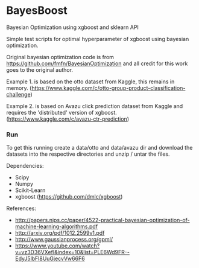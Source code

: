 # BayesBoost
Bayesian Optimization using xgboost and sklearn API

Simple test scripts for optimal hyperparameter of xgboost using bayesian optimization.

Original bayesian optimization code is from https://github.com/fmfn/BayesianOptimization and all credit for this work
goes to the original author.  


Example 1. is based on the otto dataset from Kaggle, this remains in memory.
(https://www.kaggle.com/c/otto-group-product-classification-challenge)

Example 2. is based on Avazu click prediction dataset from Kaggle and requires the 'distributed' version of xgboost.
(https://www.kaggle.com/c/avazu-ctr-prediction)

### Run
To get this running create a data/otto and data/avazu dir and download the datasets into the respective directories and unzip / untar the files.

Dependencies:
* Scipy
* Numpy
* Scikit-Learn
* xgboost (https://github.com/dmlc/xgboost)

References:
* http://papers.nips.cc/paper/4522-practical-bayesian-optimization-of-machine-learning-algorithms.pdf
* http://arxiv.org/pdf/1012.2599v1.pdf
* http://www.gaussianprocess.org/gpml/
* https://www.youtube.com/watch?v=vz3D36VXefI&index=10&list=PLE6Wd9FR--EdyJ5lbFl8UuGjecvVw66F6

